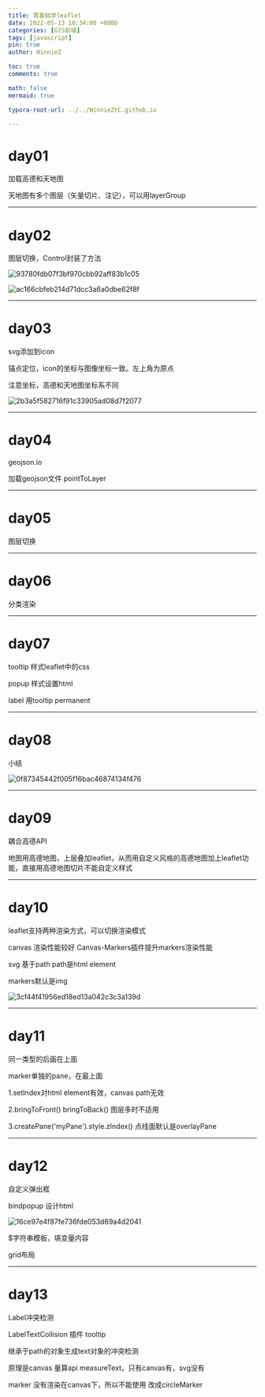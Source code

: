 ```yaml
---
title: 零基础学leaflet
date: 2022-05-13 10:34:00 +0800
categories: [GIS前端]
tags: [javascript]
pin: true
author: WinnieZ

toc: true
comments: true

math: false
mermaid: true

typora-root-url: ../../WinnieZYC.github.io

---
```




# day01

加载高德和天地图

天地图有多个图层（矢量切片、注记），可以用layerGroup

***

# day02

图层切换，Control封装了方法

![93780fdb07f3bf970cbb92aff83b1c05](/assets/blog_res/2022-05-13-%E9%9B%B6%E5%9F%BA%E7%A1%80%E5%AD%A6leaflet.assets/93780fdb07f3bf970cbb92aff83b1c05-165243015539518.png)

![ac166cbfeb214d71dcc3a6a0dbe62f8f](/assets/blog_res/2022-05-13-%E9%9B%B6%E5%9F%BA%E7%A1%80%E5%AD%A6leaflet.assets/ac166cbfeb214d71dcc3a6a0dbe62f8f-165243015946719.png)

***

# day03

svg添加到icon

锚点定位，icon的坐标与图像坐标一致。左上角为原点

注意坐标，高德和天地图坐标系不同

![2b3a5f582716f91c33905ad08d7f2077](/assets/blog_res/2022-05-13-%E9%9B%B6%E5%9F%BA%E7%A1%80%E5%AD%A6leaflet.assets/2b3a5f582716f91c33905ad08d7f2077.png)

***

# day04

geojson.io

加载geojson文件 pointToLayer

***

# day05

图层切换

***

# day06

分类渲染

***

# day07

tooltip 样式leaflet中的css

popup 样式设置html

label 用tooltip permanent

***

# day08

小结

![0f87345442f005f16bac46874134f476](/assets/blog_res/2022-05-13-%E9%9B%B6%E5%9F%BA%E7%A1%80%E5%AD%A6leaflet.assets/0f87345442f005f16bac46874134f476.png)

***

# day09

耦合高德API

地图用高德地图，上层叠加leaflet，从而用自定义风格的高德地图加上leaflet功能，直接用高德地图切片不能自定义样式

***

# day10

leaflet支持两种渲染方式，可以切换渲染模式

canvas 渲染性能较好 Canvas-Markers插件提升markers渲染性能

svg 基于path path是html element

markers默认是img

![3cf44f41956ed18ed13a042c3c3a139d](/assets/blog_res/2022-05-13-%E9%9B%B6%E5%9F%BA%E7%A1%80%E5%AD%A6leaflet.assets/3cf44f41956ed18ed13a042c3c3a139d.png)

***

# day11

同一类型的后画在上面

marker单独的pane，在最上面

1.setIndex对html element有效，canvas path无效

2.bringToFront() bringToBack() 图层多时不适用

3.createPane('myPane').style.zIndex() 点线面默认是overlayPane

***

# day12

自定义弹出框

bindpopup 设计html

![16ce97e4f87fe736fde053d69a4d2041](/assets/blog_res/2022-05-13-%E9%9B%B6%E5%9F%BA%E7%A1%80%E5%AD%A6leaflet.assets/16ce97e4f87fe736fde053d69a4d2041.png)

$字符串模板，填变量内容

grid布局

***

# day13 

Label冲突检测  

LabelTextCollision 插件 tooltip

继承于path的对象生成text对象的冲突检测

原理是canvas 量算api measureText，只有canvas有，svg没有

marker 没有渲染在canvas下，所以不能使用 改成circleMarker

<script> import

插件中改写成不需要加载所有leaflet的import按需加载

注意有些是库，有些是类 L.Point->new Point()

缺陷 渲染方式只能是canvas，只支持canvas方式能画出来的，实时计算冲突，渲染效率减慢

逻辑优化，策略优化

***

# day14

markercluster

聚合容差说的是像素级

![13d1e0b05d5e19f106a6ba4beb51a452](/assets/blog_res/2022-05-13-%E9%9B%B6%E5%9F%BA%E7%A1%80%E5%AD%A6leaflet.assets/13d1e0b05d5e19f106a6ba4beb51a452.png)

***

# day15

编辑

Geoman

引用时要在leaflet后面

***

# day16

marker源代码

<br/>

C++等，通过main函数理解

js源代码 通过网页的表象来阅读

map.html 

![9f446306dce9cf2e4f109c9da84c8488](/assets/blog_res/2022-05-13-%E9%9B%B6%E5%9F%BA%E7%A1%80%E5%AD%A6leaflet.assets/9f446306dce9cf2e4f109c9da84c8488.png)
